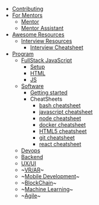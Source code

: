 * [Contributing](README.md)
* [For Mentors](teachers/README.md)
    * [Mentor](teachers/mentor.md)
    * [Mentor Assistant](teachers/mentor_assistant.md)
* [Awesome Resources](awesome_resources/README.md)
    * [Interview Resources](interviews/README.md)
        * [Interview Cheatsheet](interviews/cheatsheet.md)
* [Program](program/README.md)
    * [FullStack JavaScript](program/frontend/README.md)
        * [Setup](program/frontend/setup.md)
        * [HTML](program/frontend/html.md)
        * [JS](program/frontend/js/index.md)
    * [Software](program/software/README.md)
      * [Getting started](program/software/getting_started.md)
      * CheatSheets
        * [bash cheatsheet](program/software/cheatsheets/bash.md)
        * [javascript cheatsheet](program/software/cheatsheets/js.md)
        * [node cheatsheet](program/software/cheatsheets/node.md)
        * [docker cheatsheet](program/software/cheatsheets/docker.md)
        * [HTML5 cheatsheet](program/software/cheatsheets/html5.md)
        * [git cheatsheet](program/software/cheatsheets/git.md)
        * [react cheatsheet](program/software/cheatsheets/react.md)
    * [Devops](program/devops/README.md)
    * [Backend](program/backend/README.md)
    * [UX/UI](program/ux/README.md)
    * ~[VR/AR](program/vr/README.md)~
    * ~[Mobile Development](program/mobile/README.md)~
    * ~[BlockChain](program/blockchain/README.md)~
    * ~[Machine Learning](program/machine_learning/README.md)~
    * ~[Agile](program/agile/README.md)~